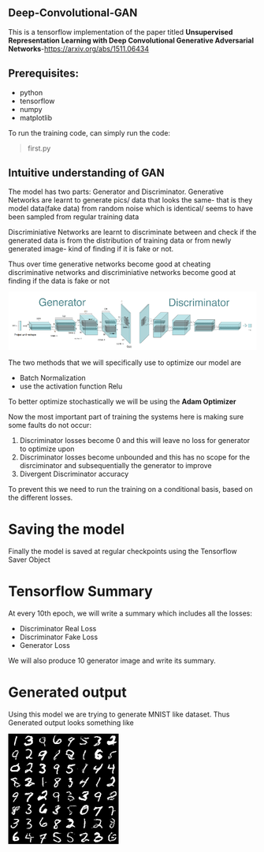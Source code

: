 ## Deep-Convolutional-GAN

This is a tensorflow implementation of the paper titled __Unsupervised Representation Learning with Deep Convolutional Generative Adversarial Networks__-https://arxiv.org/abs/1511.06434

## Prerequisites:

* python
* tensorflow
* numpy
* matplotlib

To run the training code, can simply run the code: 
> first.py

## Intuitive understanding of GAN

The model has two parts:
Generator and Discriminator.
Generative Networks are learnt to generate pics/ data that looks the same- that is they model data(fake data) from random noise which is identical/ seems to have been sampled from regular training data

Discriminiative Networks are learnt to discriminate between and check if the generated data is from the distribution of training data or from newly generated image- kind of finding if it is fake or not.

Thus over time generative networks become good at cheating discriminative networks and discriminiative networks become good at finding if the data is fake or not

![Generative Adversarial Network](https://github.com/feziodoshi/Deep-Convolutional-GAN/blob/master/gan_image.png)

The two methods that we will specifically use to optimize our model are
* Batch Normalization
* use the activation function Relu

To better optimize stochastically we will be using the __Adam Optimizer__

Now the most important part of training the systems here is making sure some faults do not occur:
1) Discriminator losses become 0 and this will leave no loss for generator to optimize upon
2) Discriminator losses become unbounded and this has no scope for the disrciminator and subsequentially  the generator to improve
3) Divergent Discriminator accuracy

To prevent this we need to run the training on a conditional basis, based on the different  losses.

# Saving the model
Finally the model is saved at regular checkpoints using the Tensorflow Saver Object

# Tensorflow Summary
At every 10th epoch, we will write a summary which includes all the losses:
* Discriminator Real Loss
* Discriminator Fake Loss
* Generator Loss

We will also produce 10 generator image and write its summary.

# Generated output
Using this model we are trying to generate MNIST like dataset. Thus Generated output looks something like

![](https://github.com/feziodoshi/Deep-Convolutional-GAN/blob/master/generated.png)





